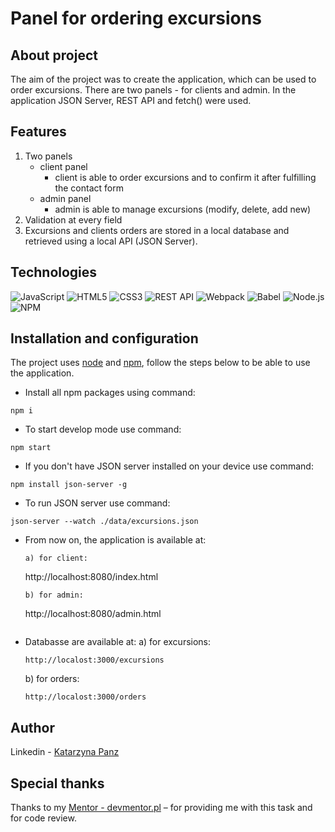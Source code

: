
# Panel for ordering excursions

## About project
The aim of the project was to create the application, which can be used to order excursions. There are two panels - for clients and admin. In the application JSON Server, REST API and fetch() were used. 

## Features
1. Two panels
   - client panel
      - client is able to order excursions and to confirm it after fulfilling the contact form
   - admin panel 
      - admin is able to manage excursions (modify, delete, add new)
2. Validation at every field
3. Excursions and clients orders are stored in a local database and retrieved using a local API (JSON Server).

## Technologies
![JavaScript](https://img.shields.io/badge/JavaScript-323330?style=for-the-badge&logo=javascript&logoColor=F7DF1E)
![HTML5](https://img.shields.io/badge/HTML5-E34F26?style=for-the-badge&logo=html5&logoColor=white)
![CSS3](https://img.shields.io/badge/CSS3-1572B6?style=for-the-badge&logo=css3&logoColor=white)
![REST API](https://img.shields.io/badge/REST%20API-4f736d?style=for-the-badge&logoColor=white)
![Webpack](https://img.shields.io/badge/Webpack-8DD6F9?style=for-the-badge&logo=Webpack&logoColor=white)
![Babel](https://img.shields.io/badge/Babel-F9DC3E?style=for-the-badge&logo=babel&logoColor=white)
![Node.js](https://img.shields.io/badge/Node.JS-339933?style=for-the-badge&logo=Node.js&logoColor=white)
![NPM](https://img.shields.io/badge/NPM-CB3837?style=for-the-badge&logo=npm&logoColor=white)

## Installation and configuration
The project uses [node](https://nodejs.org/en/) and [npm](https://www.npmjs.com/), follow the steps below to be able to use the application.
- Install all npm packages using command:
````
npm i
````
- To start develop mode use command:
````
npm start
````
- If you don't have JSON server installed on your device use command:
````
npm install json-server -g
````
- To run JSON server use command:
````
json-server --watch ./data/excursions.json
````
- From now on, the application is available at:
   ````
   a) for client:
   ````
   http://localhost:8080/index.html
   ````
   b) for admin:
   ````
   http://localhost:8080/admin.html
   ````
* Databasse are available at:
   a) for excursions:
   ````
   http://localost:3000/excursions
   ````
   b) for orders:
   ````
   http://localost:3000/orders
   ````

## Author
Linkedin - [Katarzyna Panz](https://www.linkedin.com/in/katarzyna-panz-584399228/)

## Special thanks
Thanks to my [Mentor - devmentor.pl](https://devmentor.pl/) – for providing me with this task and for code review.
